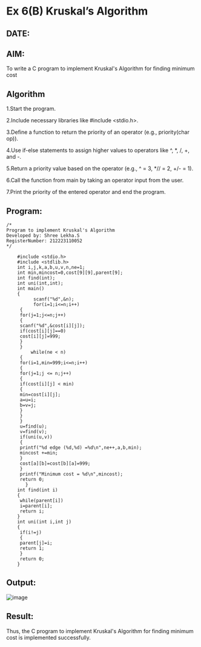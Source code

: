 # Ex 6(B) Kruskal’s Algorithm
## DATE:
## AIM:
To write a C program to implement Kruskal's Algorithm for finding minimum cost

## Algorithm

1.Start the program.

2.Include necessary libraries like #include <stdio.h>.

3.Define a function to return the priority of an operator (e.g., priority(char op)).

4.Use if-else statements to assign higher values to operators like ^, *, /, +, and -.

5.Return a priority value based on the operator (e.g., ^ = 3, *// = 2, +/- = 1).

6.Call the function from main by taking an operator input from the user.

7.Print the priority of the entered operator and end the program.

## Program:
```
/*
Program to implement Kruskal's Algorithm
Developed by: Shree Lekha.S
RegisterNumber: 212223110052
*/

    #include <stdio.h>
    #include <stdlib.h>
    int i,j,k,a,b,u,v,n,ne=1;
    int min,mincost=0,cost[9][9],parent[9];
    int find(int);
    int uni(int,int);
    int main()
    {
          scanf("%d",&n);
          for(i=1;i<=n;i++)
     {
     for(j=1;j<=n;j++)
     {
     scanf("%d",&cost[i][j]);
     if(cost[i][j]==0)
     cost[i][j]=999;
     }
     }
         while(ne < n)
     {
     for(i=1,min=999;i<=n;i++)
     {
     for(j=1;j <= n;j++)
     {
     if(cost[i][j] < min)
     {
     min=cost[i][j];
     a=u=i;
     b=v=j;
     }
     }
     }
     u=find(u);
     v=find(v);
     if(uni(u,v))
     {
     printf("%d edge (%d,%d) =%d\n",ne++,a,b,min);
     mincost +=min;
     }
     cost[a][b]=cost[b][a]=999;
     }
     printf("Minimum cost = %d\n",mincost);
     return 0;
       }
    int find(int i)
    {
     while(parent[i])
     i=parent[i];
     return i;
    }
    int uni(int i,int j)
    {
     if(i!=j)
     {
     parent[j]=i;
     return 1;
     }
     return 0;
    }

```

## Output:

![image](https://github.com/user-attachments/assets/72a0dc13-e6ae-4b9c-9ff1-5423aecef1c9)


## Result:
Thus, the C program to implement Kruskal's Algorithm for finding minimum cost is implemented successfully.
